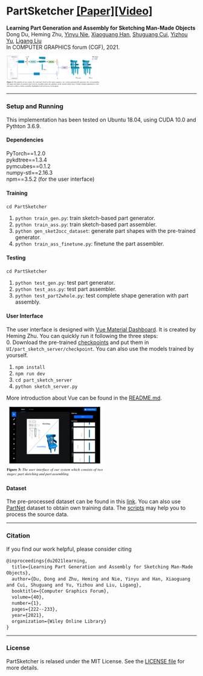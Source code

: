 # PartSketcher [[Paper]](https://onlinelibrary.wiley.com/doi/full/10.1111/cgf.14184)[[Video]](https://www.youtube.com/watch?v=-8XBqwz7u5M)

**Learning Part Generation and Assembly for Sketching Man-Made Objects**  
Dong Du, Heming Zhu, [Yinyu Nie](https://yinyunie.github.io/), [Xiaoguang Han](https://mypage.cuhk.edu.cn/academics/hanxiaoguang/), [Shuguang Cui](https://sse.cuhk.edu.cn/en/faculty/cuishuguang), [Yizhou Yu](https://i.cs.hku.hk/~yzyu/), [Ligang Liu](http://staff.ustc.edu.cn/~lgliu/)  
In COMPUTER GRAPHICS forum (CGF), 2021.  

<img src="figures/pipeline.png" alt="teaser" style="zoom:24%;" />

---

### Setup and Running

This implementation has been tested on Ubuntu 18.04, using CUDA 10.0 and Pythton 3.6.9.  

#### Dependencies

PyTorch==1.2.0  
pykdtree==1.3.4  
pymcubes==0.1.2  
numpy-stl==2.16.3  
npm==3.5.2 (for the user interface)    



#### Training  

`cd PartSketcher`  
1. `python train_gen.py`: train sketch-based part generator.  
2. `python train_ass.py`: train sketch-based part assembler.  
3. `python gen_sket2occ_dataset`: generate part shapes with the pre-trained generator.  
4. `python train_ass_finetune.py`: finetune the part assembler.  



#### Testing

`cd PartSketcher`  
1. `python test_gen.py`: test part generator.  
2. `python test_ass.py`: test part assembler.  
3. `python test_part2whole.py`: test complete shape generation with part assembly.



#### User Interface

The user interface is designed with [Vue Material Dashboard](https://demos.creative-tim.com/vue-material-dashboard). It is created by Heming Zhu. You can quickly run it following the three steps:   
0. Download the pre-trained [checkpoints](https://mailustceducn-my.sharepoint.com/:f:/g/personal/dongdu_mail_ustc_edu_cn/Em0t0u-KIBNAhwSLxTNsW6gB1PIsRb16VKRszGiXxLrZtA?e=ddFbJ9) and put them in `UI/part_sketch_server/checkpoint`. You can also use the models trained by yourself. 
1. `npm install`  
2. `npm run dev`  
3. `cd part_sketch_server`  
4. `python sketch_server.py`  

More introduction about Vue can be found in the [README.md](UI/README.md).  

<img src="figures/ui.png" alt="teaser" style="zoom:25%;" />  



#### Dataset

The pre-processed dataset can be found in this [link](https://mailustceducn-my.sharepoint.com/:f:/g/personal/dongdu_mail_ustc_edu_cn/ElaWQwnAHxBLuwPnaonFKUwBCLK58_WSGqj2dsc9Rx77wg?e=rTZJQG). You can also use [PartNet](https://partnet.cs.stanford.edu/) dataset to obtain own training data. The [scripts](https://mailustceducn-my.sharepoint.com/:f:/g/personal/dongdu_mail_ustc_edu_cn/Ev_8xr-6tR1EjQxCqO8QD6MBPjVDVyenKogWm07zkmec6w?e=ABo52c) may help you to process the source data.

---

### Citation

If you find our work helpful, please consider citing

```
@inproceedings{du2021learning,
  title={Learning Part Generation and Assembly for Sketching Man-Made Objects},
  author={Du, Dong and Zhu, Heming and Nie, Yinyu and Han, Xiaoguang and Cui, Shuguang and Yu, Yizhou and Liu, Ligang},
  booktitle={Computer Graphics Forum},
  volume={40},
  number={1},
  pages={222--233},
  year={2021},
  organization={Wiley Online Library}
}
```

---

### License

PartSketcher is relased under the MIT License. See the [LICENSE file](LICENSE ) for more details.